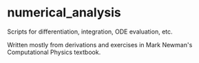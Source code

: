 # numerical_analysis
Scripts for differentiation, integration, ODE evaluation, etc. 

Written mostly from derivations and exercises in Mark Newman's Computational Physics textbook.
